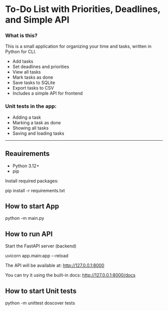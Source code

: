 # To-Do List with Priorities, Deadlines, and Simple API

### What is this?

This is a small application for organizing your time and tasks, written in Python for CLI.

- Add tasks
- Set deadlines and priorities
- View all tasks
- Mark tasks as done
- Save tasks to SQLite
- Export tasks to CSV
- Includes a simple API for frontend

### Unit tests in the app:

- Adding a task
- Marking a task as done
- Showing all tasks
- Saving and loading tasks

---

## Reauirements

- Python 3.12+
- pip

Install required packages:

pip install -r requirements.txt

## How to start App
python -m main.py

## How to run API

Start the FastAPI server (backend)

uvicorn app.main:app --reload

The API will be available at:
http://127.0.0.1:8000

You can try it using the built-in docs:
http://127.0.0.1:8000/docs

## How to start Unit tests

python -m unittest doscover tests